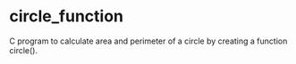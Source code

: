 # circle_function
C program to calculate area and perimeter of a circle by creating a function circle().
